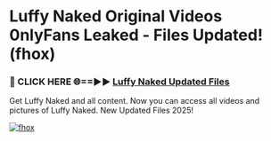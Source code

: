 # Luffy Naked Original Videos 0nlyFans Leaked - Files Updated! (fhox)

<h3>🔴 CLICK HERE 🌐==►► <a href="https://tinyurl.com/up5wt9bj" rel="nofollow">Luffy Naked Updated Files</a></h3>

Get Luffy Naked and all content. Now you can access all videos and pictures of Luffy Naked. New Updated Files 2025!

[![fhox](https://i.imgur.com/ABiUzMV.gif)](https://tinyurl.com/up5wt9bj)
